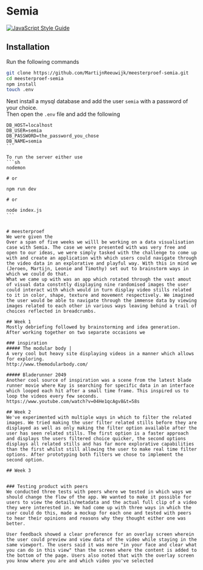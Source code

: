 # Semia
[![JavaScript Style Guide](https://img.shields.io/badge/code_style-standard-brightgreen.svg)](https://standardjs.com)

## Installation
Run the following commands
```sh
git clone https://github.com/MartijnReeuwijk/meesterproef-semia.git
cd meesterproef-semia
npm install
touch .env
```

Next install a mysql database and add the user `semia` with a password of your choice.  
Then open the `.env` file and add the following
````
DB_HOST=localhost
DB_USER=semia
DB_PASSWORD=the_password_you_chose
DB_NAME=semia
```

To run the server either use
```sh
nodemon

# or

npm run dev

# or

node index.js
```


# meesterproef
We were given the
Over a span of five weeks we willl be working on a data visualisation case with Semia. The case we were presented with was very free and open to our ideas, we were simply tasked with the challenge to come up with and create an application with which users could navigate through the video data in an explorative and playful way. With this in mind we (Jeroen, Martijn, Leonie and Timothy) set out to brainstorm ways in which we could do that.  
What we came up with was an app which rotated through the vast amout of visual data constntly displaying nine randomised images the user could interact with which would in turn display video stills related to it in color, shape, texture and movement respectively. We imagined the user would be able to navigate through the immense data by viewing images related to each other in various ways leaving behind a trail of choices reflected in breadcrumbs.

## Week 1
Mostly debriefing followed by brainstorming and idea generation.
After working together on two separate occasions we

### inspiration
##### The modular body |
A very cool but heavy site displaying videos in a manner which allows for exploring.
http://www.themodularbody.com/  

##### Bladerunner 2049
Another cool source of inspiration was a scene from the latest blade runner movie where Kay is searching for specific data in an interface which looped each hit after a small time frame. This inspired us to loop the videos every few seconds.
https://www.youtube.com/watch?v=04He1qcAgv8&t=58s

## Week 2
We've experimented with multiple ways in which to filter the related images. We tried making the user filter related stills before they are displayed as well as only making the filter option available after the user has seen related stills. The first option is a faster approach and displays the users filtered choice quicker, the second options displays all related stills and has far more explorative capabilities than the first whilst still allowing the user to make real time filter options. After prototyping both filters we chose to implement the second option.

## Week 3  


### Testing product with peers
We conducted three tests with peers where we tested in which ways we should change the flow of the app. We wanted to make it possible for users to view the details/metadata and the actual full clip of a video they were interested in. We had come up with three ways in which the user could do this, made a mockup for each one and tested with peers to hear their opinions and reasons why they thought either one was better.

User feedback showed a clear preference for an overlay screen wherein the user could preview and view data of the video while staying in the same viewport. The users said it was more "in your face and clear what you can do in this view" than the screen where the content is added to the bottom of the page. Users also noted that with the overlay screen you know where you are and which video you've selected
